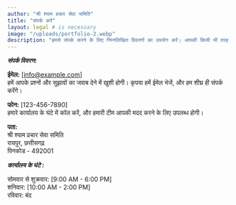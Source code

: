 ```yaml
---
author: "श्री श्याम प्रचार सेवा समिति"
title: "संपर्क करें"
layout: legal # is necessary
image: "/uploads/portfolio-2.webp"
description: "हमसे संपर्क करने के लिए निम्नलिखित विवरणों का उपयोग करें। आपकी किसी भी तरह की सहायता, सुझाव, या प्रश्नों के लिए हम यहां आपकी सेवा में हैं। कृपया हमसे संपर्क करने में संकोच न करें।"
---
```


***संपर्क विवरण:***

**ईमेल:** [info@example.com]\
हमें आपके प्रश्नों और सुझावों का जवाब देने में खुशी होगी। कृपया हमें ईमेल भेजें, और हम शीघ्र ही संपर्क करेंगे।

**फोन:** [123-456-7890]\
हमारे कार्यालय के घंटे में कॉल करें, और हमारी टीम आपकी मदद करने के लिए उपलब्ध होगी।

**पता:**\
श्री श्याम प्रचार सेवा समिति\
रायपुर, छत्तीसगढ़\
पिनकोड - 492001

***कार्यालय के घंटे :***

सोमवार से शुक्रवार: [9:00 AM - 6:00 PM]\
शनिवार: [10:00 AM - 2:00 PM]\
रविवार: बंद